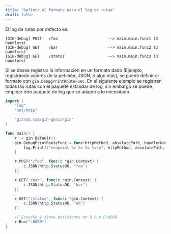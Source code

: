 ```yaml
---
title: "Definir el formato para el log de rutas"
draft: false
---
```


El log de rutas por defecto es:
```
[GIN-debug] POST   /foo                      --> main.main.func1 (3 handlers)
[GIN-debug] GET    /bar                      --> main.main.func2 (3 handlers)
[GIN-debug] GET    /status                   --> main.main.func3 (3 handlers)
```

Si se desea registrar la información en un formato dado (Ejemplo, registrando valores de la petición, JSON, o algo más), se puede definir el formato con `gin.DebugPrintRouteFunc`.
En el siguiente ejemplo se registran todas las rutas con el paquete estandar de log, sin embargo se puede emplear otro paquete de log que se adapte a lo necesitado.

```go
import (
	"log"
	"net/http"

	"github.com/gin-gonic/gin"
)

func main() {
	r := gin.Default()
	gin.DebugPrintRouteFunc = func(httpMethod, absolutePath, handlerName string, nuHandlers int) {
		log.Printf("endpoint %v %v %v %v\n", httpMethod, absolutePath, handlerName, nuHandlers)
	}

	r.POST("/foo", func(c *gin.Context) {
		c.JSON(http.StatusOK, "foo")
	})

	r.GET("/bar", func(c *gin.Context) {
		c.JSON(http.StatusOK, "bar")
	})

	r.GET("/status", func(c *gin.Context) {
		c.JSON(http.StatusOK, "ok")
	})

	// Escucha y sirve peticiones en 0.0.0.0:8080
	r.Run(":8080")
}
```
